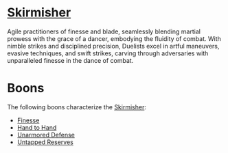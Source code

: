 # [Skirmisher](Skirmisher.md)
Agile practitioners of finesse and blade, seamlessly blending martial prowess with the grace of a dancer, embodying the fluidity of combat. With nimble strikes and disciplined precision, Duelists excel in artful maneuvers, evasive techniques, and swift strikes, carving through adversaries with unparalleled finesse in the dance of combat.

# Boons
The following boons characterize the [Skirmisher](Skirmisher.md):

- [Finesse](Finesse.md)
- [Hand to Hand](Hand%20to%20Hand.md)
- [Unarmored Defense](Unarmored%20Defense.md)
- [Untapped Reserves](Untapped%20Reserves.md)
